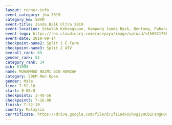 ```yaml
---
layout: runner-info 
event_category: jbu-2019 
category_km: 50KM 
event-title: Janda Baik Ultra 2019
event-location: Sekolah Kebangsaan, Kampung Janda Baik, Bentong, Pahang, Malaysia 
event-logo: https://res.cloudinary.com/raceyaya/image/upload/v1569217009/logo/janda-baik_vch1pc.jpg 
event-date: 2019-09-14 
checkpoint-name2: Split 1 E Farm 
checkpoint-name3: Split 2 ATV 
overall_rank: 65
gender_rank: 51
category_rank: 34
bib: 51098
name: MUHAMMAD NAZMI BIN HAMZAH
category: 50KM Men Open
gender: Male
time: 7-52-10
start: 0-00.0
checkpoint2: 3-40-56
checkpoint3: 7-16-00
finish: 7-52-10
country: Malaysia
cerrtificate: https-//drive.google.com/file/d/1fI16dko5hvgIyHCb2FzOgHOrwmVS25z9/view?usp=sharing
---
```

